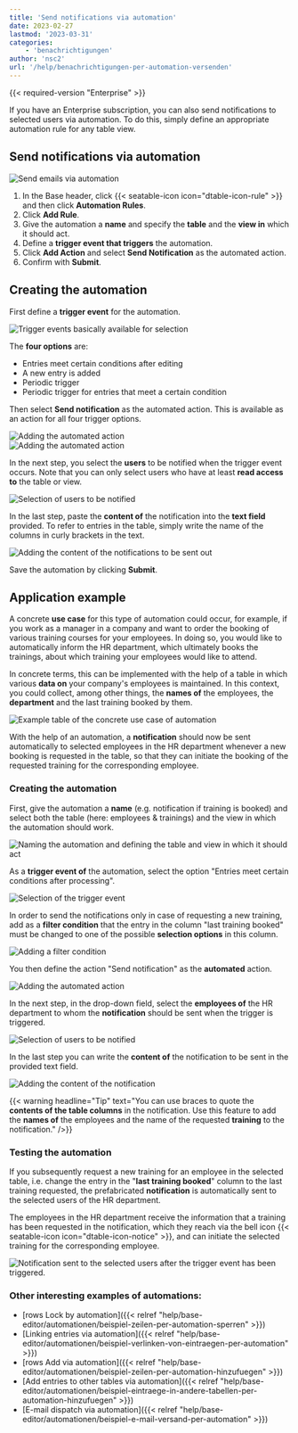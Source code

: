 ```yaml
---
title: 'Send notifications via automation'
date: 2023-02-27
lastmod: '2023-03-31'
categories:
    - 'benachrichtigungen'
author: 'nsc2'
url: '/help/benachrichtigungen-per-automation-versenden'
---
```


{{< required-version "Enterprise" >}}

If you have an Enterprise subscription, you can also send notifications to selected users via automation. To do this, simply define an appropriate automation rule for any table view.

## Send notifications via automation

![Send emails via automation](images/how-to-use-automations-for-locking-rows-3.png)

1. In the Base header, click {{< seatable-icon icon="dtable-icon-rule" >}} and then click **Automation Rules**.
2. Click **Add Rule**.
3. Give the automation a **name** and specify the **table** and the **view in** which it should act.
4. Define a **trigger event that triggers** the automation.
5. Click **Add Action** and select **Send Notification** as the automated action.
6. Confirm with **Submit**.

## Creating the automation

First define a **trigger event** for the automation.

![Trigger events basically available for selection](images/trigger-options-for-archivating-rows.png)

The **four options** are:

- Entries meet certain conditions after editing
- A new entry is added
- Periodic trigger
- Periodic trigger for entries that meet a certain condition

Then select **Send notification** as the automated action. This is available as an action for all four trigger options.

![Adding the automated action](images/add-an-action.png)  
![Adding the automated action](images/send-notification.png)

In the next step, you select the **users** to be notified when the trigger event occurs. Note that you can only select users who have at least **read access to** the table or view.

![Selection of users to be notified ](images/select-users-to-get-notified.png)

In the last step, paste the **content of** the notification into the **text field** provided. To refer to entries in the table, simply write the name of the columns in curly brackets in the text.

![Adding the content of the notifications to be sent out ](images/content-of-the-notification.png)

Save the automation by clicking **Submit**.

## Application example

A concrete **use case** for this type of automation could occur, for example, if you work as a manager in a company and want to order the booking of various training courses for your employees. In doing so, you would like to automatically inform the HR department, which ultimately books the trainings, about which training your employees would like to attend.

In concrete terms, this can be implemented with the help of a table in which various **data on** your company's employees is maintained. In this context, you could collect, among other things, the **names of** the employees, the **department** and the last training booked by them.

![Example table of the concrete use case of automation](images/beispieltabelle-anwendungsfall.png)

With the help of an automation, a **notification** should now be sent automatically to selected employees in the HR department whenever a new booking is requested in the table, so that they can initiate the booking of the requested training for the corresponding employee.

### Creating the automation

First, give the automation a **name** (e.g. notification if training is booked) and select both the table (here: employees & trainings) and the view in which the automation should work.

![Naming the automation and defining the table and view in which it should act](images/definition-of-the-automation-1.png)

As a **trigger event of** the automation, select the option "Entries meet certain conditions after processing".

![Selection of the trigger event](images/trigger-condition.png)

In order to send the notifications only in case of requesting a new training, add as a **filter condition** that the entry in the column "last training booked" must be changed to one of the possible **selection options** in this column.

![Adding a filter condition](images/set-filter-condition.png)

You then define the action "Send notification" as the **automated** action.

![Adding the automated action](images/send-notification.png)

In the next step, in the drop-down field, select the **employees of** the HR department to whom the **notification** should be sent when the trigger is triggered.

![Selection of users to be notified ](images/select-users-to-get-notified-example.png)

In the last step you can write the **content of** the notification to be sent in the provided text field.

![Adding the content of the notification ](images/content-of-the-notification-example.png)

{{< warning  headline="Tip"  text="You can use braces to quote the **contents of the table columns** in the notification. Use this feature to add the **names of** the employees and the name of the requested **training** to the notification." />}}

### Testing the automation

If you subsequently request a new training for an employee in the selected table, i.e. change the entry in the "**last training booked**" column to the last training requested, the prefabricated **notification** is automatically sent to the selected users of the HR department.

The employees in the HR department receive the information that a training has been requested in the notification, which they reach via the bell icon {{< seatable-icon icon="dtable-icon-notice" >}}, and can initiate the selected training for the corresponding employee.

![Notification sent to the selected users after the trigger event has been triggered.](images/notification-after-trigger.png)

### Other interesting examples of automations:

- [rows Lock by automation]({{< relref "help/base-editor/automationen/beispiel-zeilen-per-automation-sperren" >}})
- [Linking entries via automation]({{< relref "help/base-editor/automationen/beispiel-verlinken-von-eintraegen-per-automation" >}})
- [rows Add via automation]({{< relref "help/base-editor/automationen/beispiel-zeilen-per-automation-hinzufuegen" >}})
- [Add entries to other tables via automation]({{< relref "help/base-editor/automationen/beispiel-eintraege-in-andere-tabellen-per-automation-hinzufuegen" >}})
- [E-mail dispatch via automation]({{< relref "help/base-editor/automationen/beispiel-e-mail-versand-per-automation" >}})

